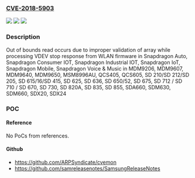 ### [CVE-2018-5903](https://cve.mitre.org/cgi-bin/cvename.cgi?name=CVE-2018-5903)
![](https://img.shields.io/static/v1?label=Product&message=Snapdragon%20Auto%2C%20Snapdragon%20Consumer%20IOT%2C%20Snapdragon%20Industrial%20IOT%2C%20Snapdragon%20IoT%2C%20Snapdragon%20Mobile%2C%20Snapdragon%20Voice%20%26%20Music&color=blue)
![](https://img.shields.io/static/v1?label=Version&message=n%2Fa&color=blue)
![](https://img.shields.io/static/v1?label=Vulnerability&message=Improper%20Validation%20of%20Array%20Index%20in%20WLAN&color=brighgreen)

### Description

Out of bounds read occurs due to improper validation of array while processing VDEV stop response from WLAN firmware in Snapdragon Auto, Snapdragon Consumer IOT, Snapdragon Industrial IOT, Snapdragon IoT, Snapdragon Mobile, Snapdragon Voice & Music in MDM9206, MDM9607, MDM9640, MDM9650, MSM8996AU, QCS405, QCS605, SD 210/SD 212/SD 205, SD 615/16/SD 415, SD 625, SD 636, SD 650/52, SD 675, SD 712 / SD 710 / SD 670, SD 730, SD 820A, SD 835, SD 855, SDA660, SDM630, SDM660, SDX20, SDX24

### POC

#### Reference
No PoCs from references.

#### Github
- https://github.com/ARPSyndicate/cvemon
- https://github.com/samreleasenotes/SamsungReleaseNotes

